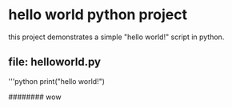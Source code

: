 # hello world python project

this project demonstrates a simple "hello world!" script in python.

## file: helloworld.py

'''python
print("hello world!")

######## wow
